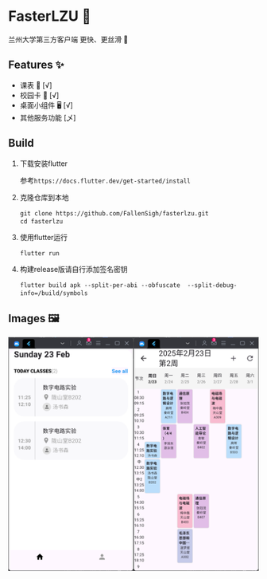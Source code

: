 # FasterLZU 🚀

兰州大学第三方客户端
更快、更丝滑 🌟

## Features ✨
- 课表 📅 [√]
- 校园卡 🎫 [√]
- 桌面小组件 🖥️ [√]
- 其他服务功能 [乄]

## Build

1. 下载安装flutter

   参考`https://docs.flutter.dev/get-started/install`

2. 克隆仓库到本地
    ```
    git clone https://github.com/FallenSigh/fasterlzu.git
    cd fasterlzu
    ```

3. 使用flutter运行
    ```
    flutter run
    ```

4. 构建release版请自行添加签名密钥
   ```
   flutter build apk --split-per-abi --obfuscate  --split-debug-info=/build/symbols
   ```
## Images 🖼️
<img src=images/img.png width=600>
